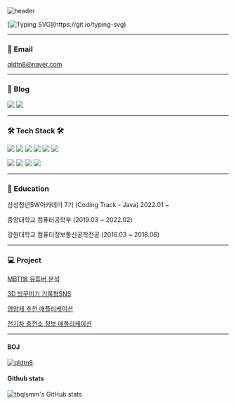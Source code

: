 ![header](https://capsule-render.vercel.app/api?type=waving&color=timeAuto&text=Noh%20SuBin&height=300&fontSize=60)


[![Typing SVG](https://readme-typing-svg.demolab.com?font=Fira+Code&size=30&pause=1000&color=000000E6&vCenter=true&width=435&height=60&lines=%F0%9F%91%A9%F0%9F%8F%BB%E2%80%8D%F0%9F%92%BB+About+Me!)](https://git.io/typing-svg)

---

### 📮 Email

qldtn8@naver.com

---

### 📑 Blog

[<img src="https://img.shields.io/badge/Tistory-000000?style=flat&logo=Tistory&logoColor=white" />](https://qldtn8.tistory.com/) [<img src="https://img.shields.io/badge/Naver-03C75A?style=flat&logo=Naver&logoColor=white" />](https://blog.naver.com/qldtn8)

---

### 🛠 Tech Stack 🛠

<img src="https://img.shields.io/badge/Java-6DB33F?style=flat-square&logo=Java&logoColor=black"/> <img src="https://img.shields.io/badge/SpringBoot-6DB33F?style=flat-square&logo=SpringBoot&logoColor=white"/> <img src="https://img.shields.io/badge/SpringSecurity-6DB33F?style=flat-square&logo=SpringSecurity&logoColor=white"/> <img src="https://img.shields.io/badge/SpringRestDocs-6DB33F?style=flat-square&logo=SpringRestDocs&logoColor=black"/> <img src="https://img.shields.io/badge/MySQL-4479A1?style=flat-square&logo=MySQL&logoColor=white"/> <img src="https://img.shields.io/badge/MariaDB-003545?style=flat-square&logo=MariaDB&logoColor=white"/>

  <img src="https://img.shields.io/badge/Amazon RDS-527FFF?style=flat-square&logo=Amazon RDS&logoColor=white"/> <img src="https://img.shields.io/badge/Redis-DC382D?style=flat-square&logo=Redis&logoColor=white"/> <img src="https://img.shields.io/badge/Amazon S3-569A31?style=flat-square&logo=Amazon S3&logoColor=white"/> <img src="https://img.shields.io/badge/Elasticsearch-005571?style=flat-square&logo=Elasticsearch&logoColor=white"/>

---

### 🏫 Education

삼성청년SW아카데미 7기 (Coding Track - Java) 2022.01 ~
  
중앙대학교 컴퓨터공학부 (2019.03 ~ 2022.02)
  
강원대학교 컴퓨터정보통신공학전공 (2016.03 ~ 2018.06)

---

### 💻 Project

[MBTI별 유튜버 분석](https://github.com/tbqlsmm/YUTI)

[3D 방꾸미기 기록형SNS](https://github.com/InfoMansion/InfoMansion)

[영양제 추천 애플리케이션](https://github.com/Capstone2021-2/PillSoGood)

[전기차 충전소 정보 애플리케이션](https://github.com/Capstone2021-1)

---

#### BOJ

[![qldtn8](http://mazassumnida.wtf/api/generate_badge?boj=qldtn8)](https://solved.ac/qldtn8)

#### Github stats
  
![tbqlsmm's GitHub stats](https://github-readme-stats.vercel.app/api?username=tbqlsmm&theme=swift&show_icons=true)
